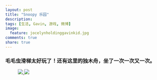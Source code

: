 ```yaml
---
layout: post
title: "Snoopy 乐园"
description: 
tags: [生活, Gavin, 游戏, 微博]
image:
  feature: jocelynholdinggavinkid.jpg
comments: true
share: true
---
```


### 毛毛虫滑梯太好玩了！还有这里的独木舟，坐了一次一次又一次。 ###

<figure>
  <a  href="{{ site.url }}/images/2014-04-11a.jpg">
  <img src="{{ site.url }}/images/2014-04-11a.jpg">
  </a>
  <a  href="{{ site.url }}/images/2014-04-11b.jpg">
  <img src="{{ site.url }}/images/2014-04-11b.jpg">
  </a>
</figure>


